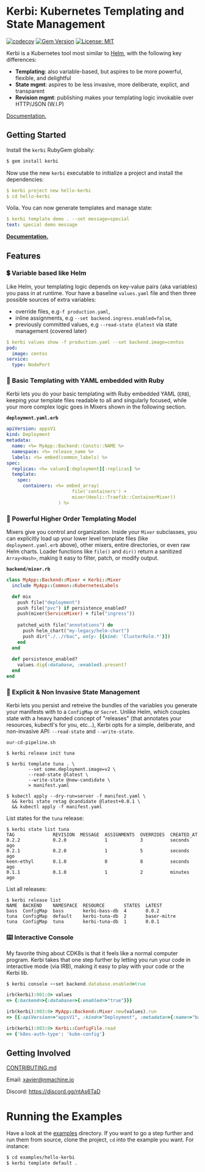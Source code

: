 # Kerbi: Kubernetes Templating and State Management

[![codecov](https://codecov.io/gh/nectar-cs/kerbi/branch/master/graph/badge.svg)](https://codecov.io/gh/nectar-cs/kerbi)
[![Gem Version](https://badge.fury.io/rb/kerbi.svg)](https://badge.fury.io/rb/kerbi)
[![License: MIT](https://img.shields.io/badge/License-MIT-yellow.svg)](https://opensource.org/licenses/MIT)

Kerbi is a Kubernetes tool most similar to [Helm](https://helm.sh/), with the following key differences:
- **Templating**: also variable-based, but aspires to be more powerful, flexible, and delightful
- **State mgmt**: aspires to be less invasive, more deliberate, explict, and transparent
- **Revision mgmt**: publishing makes your templating logic invokable over HTTP/JSON (W.I.P)

[Documentation.](https://xavier-9.gitbook.io/untitled/walkthroughs/getting-started)

## Getting Started

Install the `kerbi` RubyGem globally: 

```bash
$ gem install kerbi
```

Now use the new `kerbi` executable to initialize a project and install the dependencies:

```yaml
$ kerbi project new hello-kerbi
$ cd hello-kerbi
```

Voila. You can now generate templates and manage state:

```yaml
$ kerbi template demo . --set message=special
text: special demo message
```

**[Documentation.](https://xavier-9.gitbook.io/untitled/walkthroughs/getting-started)**

## Features

### 💲 Variable based like Helm

Like Helm, your templating logic depends on key-value pairs (aka variables) you pass in at runtime. 
Your have a baseline `values.yaml` file and then three possible sources of extra variables:
- override files, e.g`-f production.yaml`, 
- inline assignments, e.g `--set backend.ingress.enabled=false`,
- previously committed values, e.g `--read-state @latest` via state management (covered later)

```yaml
$ kerbi values show -f production.yaml --set backend.image=centos
pod:
  image: centos
service:
  type: NodePort
```




### 📜 Basic Templating with YAML embedded with Ruby

Kerbi lets you do your basic templating with Ruby embedded YAML (`ERB`), 
keeping your template files readable to all and singularly focused, 
while your more complex logic goes in Mixers shown in the following section.

**`deployment.yaml.erb`**
```yaml
apiVersion: appsV1
kind: Deployment
metadata:
  name: <%= MyApp::Backend::Consts::NAME %>
  namespace: <%= release_name %>
  labels: <%= embed(common_labels) %>
spec: 
  replicas: <%= values[:deployment][:replicas] %>
  template:
    spec:
      containers: <%= embed_array(
                        file('containers') + 
                        mixer(Hooli::Traefik::ContainerMixer))
                   ) %>
```




### 🚦 Powerful Higher Order Templating Model

Mixers give you control and organization. Inside your `Mixer` subclasses, 
you can explicitly load up your lower level template files (like `deployment.yaml.erb` above), other mixers,
entire directories, or even raw Helm charts. Loader functions like `file()` and `dir()` return a 
sanitized `Array<Hash>`, making it easy to filter, patch, or modify output.

**`backend/mixer.rb`**
```ruby
class MyApp::Backend::Mixer < Kerbi::Mixer
  include MyApp::Common::KubernetesLabels

  def mix
    push file("deployment")
    push file("pvc") if persistence_enabled?
    push(mixer(ServiceMixer) + file("ingress"))
    
    patched_with file("annotations") do
      push helm_chart("my-legacy/helm-chart")
      push dir("./../rbac", only: [{kind: 'ClusterRole.*'}])
    end
  end 
  
  def persistence_enabled?
    values.dig(:database, :enabled).present?
  end
end
```



### 📀 Explicit & Non Invasive State Management

Kerbi lets you persist and retreive the bundles of the variables you generate your manifests 
with to a `ConfigMap` or `Secret`. Unlike Helm, which couples state with a heavy 
handed concept of "releases" (that annotates your resources, kubectl's for you, etc...), Kerbi opts 
for a simple, deliberate, and non-invasive API: `--read-state` and `--write-state`.

`our-cd-pipeline.sh`
```
$ kerbi release init tuna

$ kerbi template tuna . \
        --set some.deployment.image=v2 \
        --read-state @latest \
        --write-state @new-candidate \
        > manifest.yaml

$ kubectl apply --dry-run=server -f manifest.yaml \
  && kerbi state retag @candidate @latest+0.0.1 \
  && kubectl apply -f manifest.yaml  
```

List states for the `tuna` release:
```
$ kerbi state list tuna
TAG              REVISION  MESSAGE  ASSIGNMENTS  OVERRIDES  CREATED_AT
0.2.2            0.2.0              1            3          seconds ago
0.2.1            0.2.0              1            5          seconds ago
keen-ethyl       0.1.0              0            8          seconds ago
0.1.1            0.1.0              1            2          minutes ago
```

List all releases:
```
$ kerbi release list
NAME  BACKEND    NAMESPACE  RESOURCE       STATES  LATEST
bass  ConfigMap  bass       kerbi-bass-db  4       0.0.2
tuna  ConfigMap  default    kerbi-tuna-db  2       baser-mitre
tuna  ConfigMap  tuna       kerbi-tuna-db  1       0.0.1
```


### ⌨️ Interactive Console

My favorite thing about CDK8s is that it feels like a normal computer program. 
Kerbi takes that one step further by letting you run your code in interactive mode (via IRB), 
making it easy to play with your code or the Kerbi lib.

```ruby
$ kerbi console --set backend.database.enabled=true

irb(kerbi):001:0> values
=> {:backend=>{:database=>{:enabled=>"true"}}}

irb(kerbi):003:0> MyApp::Backend::Mixer.new(values).run
=> [{:apiVersion=>"appsV1", :kind=>"Deployment", :metadata=>{:name=>"backend", :namespace=>"default"}, :spec=>"foo"}]

irb(kerbi):003:0> Kerbi::ConfigFile.read
=> {'k8es-auth-type': 'kube-config'}


```

## Getting Involved

[CONTRIBUTING.md](https://github.com/nmachine-io/kerbi/blob/master/CONTRIBUTING.md)

Email: xavier@nmachine.io

Discord: https://discord.gg/ntAs6TaD

# Running the Examples

Have a look at the [examples](https://github.com/nmachine-io/kerbi/tree/master/examples) directory. 
If you want to go a step further and run them from source, clone the project, `cd` into the example you 
want. For instance:

```bash
$ cd examples/hello-kerbi
$ kerbi template default .
```
